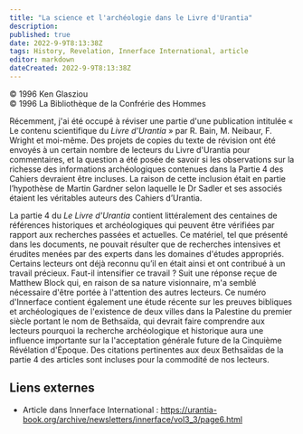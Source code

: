 ```yaml
---
title: "La science et l'archéologie dans le Livre d'Urantia"
description: 
published: true
date: 2022-9-9T8:13:38Z
tags: History, Revelation, Innerface International, article
editor: markdown
dateCreated: 2022-9-9T8:13:38Z
---
```


<p class="v-card v-sheet theme--light gray lighten-3 px-2">© 1996 Ken Glasziou<br>© 1996 La Bibliothèque de la Confrérie des Hommes</p>


Récemment, j'ai été occupé à réviser une partie d'une publication intitulée « Le contenu scientifique du _Livre d'Urantia_ » par R. Bain, M. Neibaur, F. Wright et moi-même. Des projets de copies du texte de révision ont été envoyés à un certain nombre de lecteurs du Livre d'Urantia pour commentaires, et la question a été posée de savoir si les observations sur la richesse des informations archéologiques contenues dans la Partie 4 des Cahiers devraient être incluses. La raison de cette inclusion était en partie l’hypothèse de Martin Gardner selon laquelle le Dr Sadler et ses associés étaient les véritables auteurs des Cahiers d’Urantia.

La partie 4 du _Le Livre d'Urantia_ contient littéralement des centaines de références historiques et archéologiques qui peuvent être vérifiées par rapport aux recherches passées et actuelles. Ce matériel, tel que présenté dans les documents, ne pouvait résulter que de recherches intensives et érudites menées par des experts dans les domaines d'études appropriés. Certains lecteurs ont déjà reconnu qu’il en était ainsi et ont contribué à un travail précieux. Faut-il intensifier ce travail ? Suit une réponse reçue de Matthew Block qui, en raison de sa nature visionnaire, m'a semblé nécessaire d'être portée à l'attention des autres lecteurs. Ce numéro d'Innerface contient également une étude récente sur les preuves bibliques et archéologiques de l'existence de deux villes dans la Palestine du premier siècle portant le nom de Bethsaïda, qui devrait faire comprendre aux lecteurs pourquoi la recherche archéologique et historique aura une influence importante sur la l'acceptation générale future de la Cinquième Révélation d'Époque. Des citations pertinentes aux deux Bethsaïdas de la partie 4 des articles sont incluses pour la commodité de nos lecteurs.

## Liens externes

- Article dans Innerface International : https://urantia-book.org/archive/newsletters/innerface/vol3_3/page6.html



